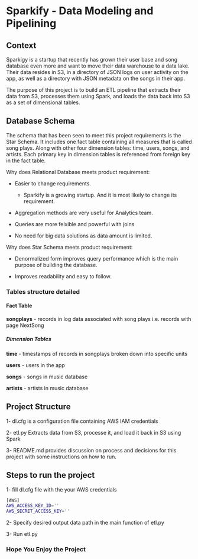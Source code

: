# Sparkify - Data Modeling and Pipelining

## Context

Sparkigy is a startup that recently has grown their user base and song database even more and want to move their data warehouse to a data lake. Their data resides in S3, in a directory of JSON logs on user activity on the app, as well as a directory with JSON metadata on the songs in their app.

The purpose of this project is to build an ETL pipeline that extracts their data from S3, processes them using Spark, and loads the data back into S3 as a set of dimensional tables.

## Database Schema

The schema that has been seen to meet this project requirements is the Star Schema. It includes one fact table containing all measures that is called song plays. Along with other four dimension tables: time, users, songs, and artists. Each primary key in dimension tables is referenced from foreign key in the fact table.

Why does Relational Database meets product requirement:

- Easier to change requirements.
  - Sparkify is a growing startup. And it is most likely to change its requirement.

- Aggregation methods are very useful for Analytics team.

- Queries are more felxible and powerful with joins

- No need for big data solutions as data amount is limited.

Why does Star Schema meets product requirement:

- Denormalized form improves query performance which is the main purpose of building the database.

- Improves readability and easy to follow.

### Tables structure detailed

#### Fact Table

**songplays** - records in log data associated with song plays i.e. records with page NextSong

##### Dimension Tables

**time** - timestamps of records in songplays broken down into specific units

**users** - users in the app

**songs** - songs in music database

**artists** - artists in music database

## Project Structure

1- dl.cfg is a configuration file containing AWS IAM credentials

2- etl.py Extracts data from S3, processe it, and load it back in S3 using Spark

3- README.md provides discussion on process and decisions for this project with some instructions on how to run.

## Steps to run the project

1- fill dl.cfg file with the your AWS credentials

```bash
[AWS]
AWS_ACCESS_KEY_ID=''
AWS_SECRET_ACCESS_KEY=''
```

2- Specify desired output data path in the main function of etl.py

3- Run etl.py

### Hope You Enjoy the Project
